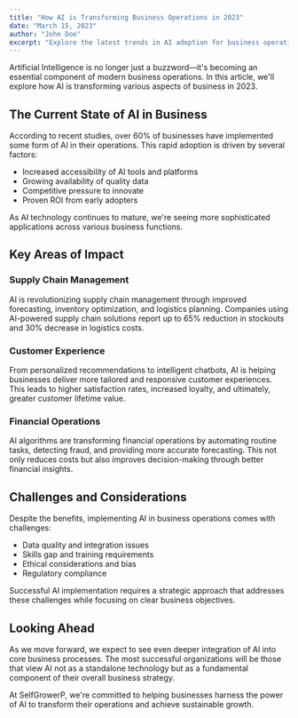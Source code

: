 ```yaml
---
title: "How AI is Transforming Business Operations in 2023"
date: "March 15, 2023"
author: "John Doe"
excerpt: "Explore the latest trends in AI adoption for business operations and how companies are gaining competitive advantages."
---
```


Artificial Intelligence is no longer just a buzzword—it's becoming an essential component of modern business operations. In this article, we'll explore how AI is transforming various aspects of business in 2023.

## The Current State of AI in Business

According to recent studies, over 60% of businesses have implemented some form of AI in their operations. This rapid adoption is driven by several factors:

- Increased accessibility of AI tools and platforms
- Growing availability of quality data
- Competitive pressure to innovate
- Proven ROI from early adopters

As AI technology continues to mature, we're seeing more sophisticated applications across various business functions.

## Key Areas of Impact

### Supply Chain Management

AI is revolutionizing supply chain management through improved forecasting, inventory optimization, and logistics planning. Companies using AI-powered supply chain solutions report up to 65% reduction in stockouts and 30% decrease in logistics costs.

### Customer Experience

From personalized recommendations to intelligent chatbots, AI is helping businesses deliver more tailored and responsive customer experiences. This leads to higher satisfaction rates, increased loyalty, and ultimately, greater customer lifetime value.

### Financial Operations

AI algorithms are transforming financial operations by automating routine tasks, detecting fraud, and providing more accurate forecasting. This not only reduces costs but also improves decision-making through better financial insights.

## Challenges and Considerations

Despite the benefits, implementing AI in business operations comes with challenges:

- Data quality and integration issues
- Skills gap and training requirements
- Ethical considerations and bias
- Regulatory compliance

Successful AI implementation requires a strategic approach that addresses these challenges while focusing on clear business objectives.

## Looking Ahead

As we move forward, we expect to see even deeper integration of AI into core business processes. The most successful organizations will be those that view AI not as a standalone technology but as a fundamental component of their overall business strategy.

At SelfGrowerP, we're committed to helping businesses harness the power of AI to transform their operations and achieve sustainable growth.

